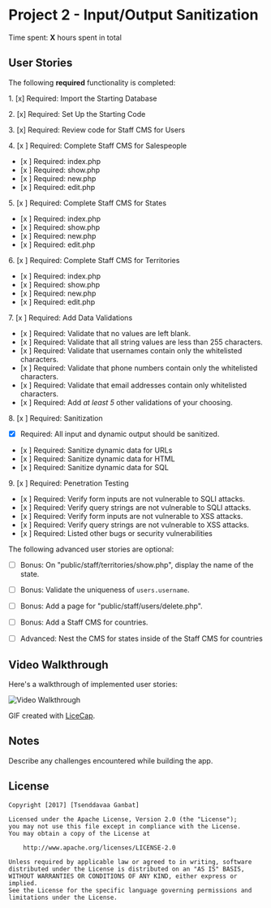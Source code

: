 # Project 2 - Input/Output Sanitization

Time spent: **X** hours spent in total

## User Stories

The following **required** functionality is completed:

1\. [x]  Required: Import the Starting Database

2\. [x]  Required: Set Up the Starting Code

3\. [x]  Required: Review code for Staff CMS for Users

4\. [x ]  Required: Complete Staff CMS for Salespeople
  * [x ]  Required: index.php
  * [x ]  Required: show.php
  * [x ]  Required: new.php
  * [x ]  Required: edit.php

5\. [x ]  Required: Complete Staff CMS for States
  * [x ]  Required: index.php
  * [x ]  Required: show.php
  * [x ]  Required: new.php
  * [x ]  Required: edit.php

6\. [x ]  Required: Complete Staff CMS for Territories
  * [x ]  Required: index.php
  * [x ]  Required: show.php
  * [x ]  Required: new.php
  * [x ]  Required: edit.php

7\. [x ]  Required: Add Data Validations
  * [x ]  Required: Validate that no values are left blank.
  * [x ]  Required: Validate that all string values are less than 255 characters.
  * [x ]  Required: Validate that usernames contain only the whitelisted characters.
  * [x ]  Required: Validate that phone numbers contain only the whitelisted characters.
  * [x ]  Required: Validate that email addresses contain only whitelisted characters.
  * [x ]  Required: Add *at least 5* other validations of your choosing.

8\. [x ]  Required: Sanitization
  * [x]  Required: All input and dynamic output should be sanitized.
  * [x ]  Required: Sanitize dynamic data for URLs
  * [x ]  Required: Sanitize dynamic data for HTML
  * [x ]  Required: Sanitize dynamic data for SQL

9\. [x ]  Required: Penetration Testing
  * [x ]  Required: Verify form inputs are not vulnerable to SQLI attacks.
  * [x ]  Required: Verify query strings are not vulnerable to SQLI attacks.
  * [x ]  Required: Verify form inputs are not vulnerable to XSS attacks.
  * [x ]  Required: Verify query strings are not vulnerable to XSS attacks.
  * [x ]  Required: Listed other bugs or security vulnerabilities


The following advanced user stories are optional:

- [ ]  Bonus: On "public/staff/territories/show.php", display the name of the state.

- [ ]  Bonus: Validate the uniqueness of `users.username`.

- [ ]  Bonus: Add a page for "public/staff/users/delete.php".

- [ ]  Bonus: Add a Staff CMS for countries.

- [ ]  Advanced: Nest the CMS for states inside of the Staff CMS for countries


## Video Walkthrough

Here's a walkthrough of implemented user stories:

<img src='http://i.imgur.com/link/to/your/gif/file.gif' title='Video Walkthrough' width='' alt='Video Walkthrough' />

GIF created with [LiceCap](http://www.cockos.com/licecap/).

## Notes

Describe any challenges encountered while building the app.

## License

    Copyright [2017] [Tsenddavaa Ganbat]

    Licensed under the Apache License, Version 2.0 (the "License");
    you may not use this file except in compliance with the License.
    You may obtain a copy of the License at

        http://www.apache.org/licenses/LICENSE-2.0

    Unless required by applicable law or agreed to in writing, software
    distributed under the License is distributed on an "AS IS" BASIS,
    WITHOUT WARRANTIES OR CONDITIONS OF ANY KIND, either express or implied.
    See the License for the specific language governing permissions and
    limitations under the License.
